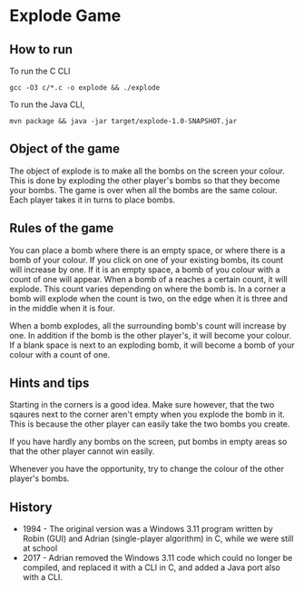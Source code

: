 # Explode Game

## How to run

To run the C CLI

    gcc -O3 c/*.c -o explode && ./explode

To run the Java CLI, 

    mvn package && java -jar target/explode-1.0-SNAPSHOT.jar

## Object of the game

The object of explode is to make all the bombs on the screen your colour.  This is done by exploding the other player's bombs so that they become your bombs.  The game is over when all the bombs are the same colour.  Each player takes it in turns to place bombs.
 
## Rules of the game

You can place a bomb where there is an empty space, or where there is a bomb of your colour.  If you click on one of your existing bombs, its count will increase by one.  If it is an empty space, a bomb of you colour with a count of one will appear.  When a bomb of a reaches a certain count, it will explode.  This count varies depending on where the bomb is.  In a corner a bomb will explode when the count is two, on the edge when it is three and in the middle when it is four.

When a bomb explodes, all the surrounding bomb's count will increase by one.  In addition if the bomb is the other player's, it will become your colour.  If a blank space is next to an exploding bomb, it will become a bomb of your colour with a count of one.

## Hints and tips

Starting in the corners is a good idea.  Make sure however, that the two sqaures next to the corner aren't empty when you explode the bomb in it.  This is because the other player can easily take the two bombs you create.

If you have hardly any bombs on the screen, put bombs in empty areas so that the other player cannot win easily.

Whenever you have the opportunity, try to change the colour of the other player's bombs.

## History

* 1994 - The original version was a Windows 3.11 program written by Robin (GUI) and Adrian (single-player algorithm) in C, while we were still at school
* 2017 - Adrian removed the Windows 3.11 code which could no longer be compiled, and replaced it with a CLI in C, and added a Java port also with a CLI.


